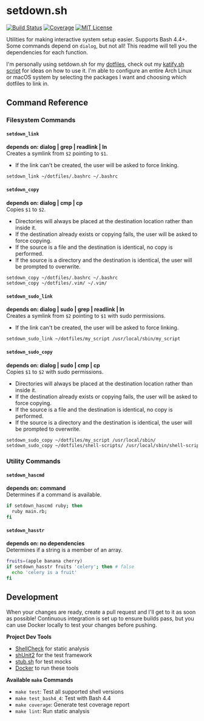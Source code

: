 # setdown.sh

[![Build Status][build-badge]][build-link] [![Coverage][coverage-badge]][coverage-link] [![MIT License][license-badge]](LICENSE.md)

Utilities for making interactive system setup easier. Supports Bash 4.4+. Some commands depend on `dialog`, but not all! This readme will tell you the dependencies for each function.

I'm personally using setdown.sh for my [dotfiles](https://github.com/codehearts/dotfiles), check out my [katify.sh script](https://github.com/codehearts/dotfiles/blob/master/katify.sh) for ideas on how to use it. I'm able to configure an entire Arch Linux or macOS system by selecting the packages I want and choosing which dotfiles to link in.

## Command Reference

### Filesystem Commands

#### `setdown_link`

**depends on: dialog | grep | readlink | ln**  
Creates a symlink from `$2` pointing to `$1`.

- If the link can't be created, the user will be asked to force linking.

```bash
setdown_link ~/dotfiles/.bashrc ~/.bashrc
```

#### `setdown_copy`

**depends on: dialog | cmp | cp**  
Copies `$1` to `$2`.

- Directories will always be placed at the destination location rather than inside it.
- If the destination already exists or copying fails, the user will be asked to force copying.
- If the source is a file and the destination is identical, no copy is performed.
- If the source is a directory and the destination is identical, the user will be prompted to overwrite.

```bash
setdown_copy ~/dotfiles/.bashrc ~/.bashrc
setdown_copy ~/dotfiles/.vim/ ~/.vim/
```

#### `setdown_sudo_link`

**depends on: dialog | sudo | grep | readlink | ln**  
Creates a symlink from `$2` pointing to `$1` with sudo permissions.

- If the link can't be created, the user will be asked to force linking.

```bash
setdown_sudo_link ~/dotfiles/my_script /usr/local/sbin/my_script
```

#### `setdown_sudo_copy`

**depends on: dialog | sudo | cmp | cp**  
Copies `$1` to `$2` with sudo permissions.

- Directories will always be placed at the destination location rather than inside it.
- If the destination already exists or copying fails, the user will be asked to force copying.
- If the source is a file and the destination is identical, no copy is performed.
- If the source is a directory and the destination is identical, the user will be prompted to overwrite.

```bash
setdown_sudo_copy ~/dotfiles/my_script /usr/local/sbin/
setdown_sudo_copy ~/dotfiles/shell-scripts/ /usr/local/sbin/shell-scripts
```

### Utility Commands

#### `setdown_hascmd`

**depends on: command**  
Determines if a command is available.

```bash
if setdown_hascmd ruby; then
  ruby main.rb;
fi
```

#### `setdown_hasstr`

**depends on: no dependencies**  
Determines if a string is a member of an array.

```bash
fruits=(apple banana cherry)
if setdown_hasstr fruits 'celery'; then # false
  echo 'celery is a fruit'
fi
```

## Development

When your changes are ready, create a pull request and I'll get to it as soon as possible! Continuous integration is set up to ensure builds pass, but you can use Docker locally to test your changes before pushing.

**Project Dev Tools**  
- [ShellCheck](https://github.com/koalaman/shellcheck) for static analysis
- [shUnit2](https://github.com/kward/shunit2) for the test framework
- [stub.sh](https://github.com/jimeh/stub.sh) for test mocks
- [Docker](https://www.docker.com) to run these tools

**Available `make` Commands**  
- `make test`: Test all supported shell versions
- `make test_bash4_4`: Test with Bash 4.4
- `make coverage`: Generate test coverage report
- `make lint`: Run static analysis

[coverage-badge]: https://codecov.io/gh/codehearts/setdown.sh/branch/master/graph/badge.svg
[coverage-link]:  https://codecov.io/gh/codehearts/setdown.sh
[license-badge]:  https://img.shields.io/badge/license-MIT-007EC7.svg
[build-badge]:    https://travis-ci.org/codehearts/setdown.sh.svg?branch=master
[build-link]:     https://travis-ci.org/codehearts/setdown.sh
